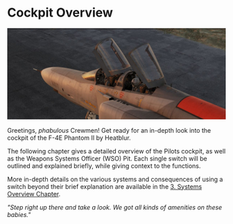 # Cockpit Overview

![ext_cockpit](../img/ext_f4_cockpit_overview.jpg)

Greetings, _phabulous_ Crewmen! Get ready for an in-depth look into the cockpit
of the F-4E Phantom II by Heatblur.

The following chapter gives a detailed overview of the Pilots cockpit, as well
as the Weapons Systems Officer (WSO) Pit. Each single switch will be outlined
and explained briefly, while giving context to the functions.

More in-depth details on the various systems and consequences of using a switch
beyond their brief explanation are available in the
[3. Systems Overview Chapter](../systems/overview.md).

_"Step right up there and take a look.
We got all kinds of amenities on these babies."_
